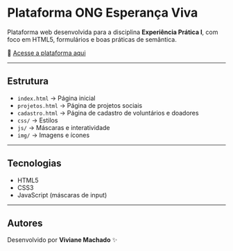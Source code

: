 # Plataforma ONG Esperança Viva

Plataforma web desenvolvida para a disciplina **Experiência Prática I**, com foco em HTML5, formulários e boas práticas de semântica.

🔗 [Acesse a plataforma aqui](https://vivianemachado9291.github.io/plataforma-ong/)

---

## Estrutura
- `index.html` → Página inicial
- `projetos.html` → Página de projetos sociais
- `cadastro.html` → Página de cadastro de voluntários e doadores
- `css/` → Estilos
- `js/` → Máscaras e interatividade
- `img/` → Imagens e ícones

---

## Tecnologias
- HTML5
- CSS3
- JavaScript (máscaras de input)

---

## Autores
Desenvolvido por **Viviane Machado** ✨
